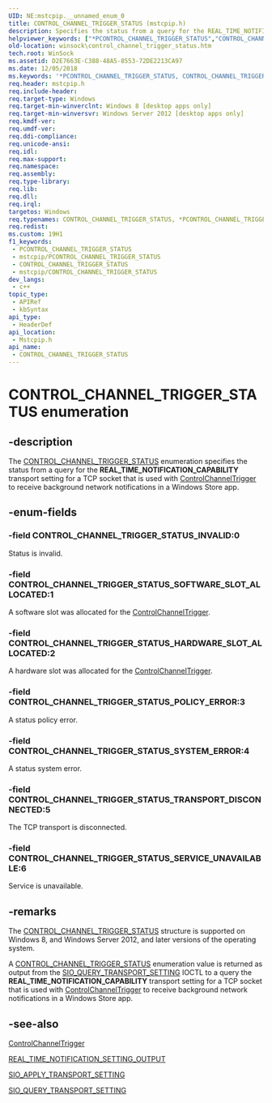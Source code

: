 ```yaml
---
UID: NE:mstcpip.__unnamed_enum_0
title: CONTROL_CHANNEL_TRIGGER_STATUS (mstcpip.h)
description: Specifies the status from a query for the REAL_TIME_NOTIFICATION_CAPABILITY transport setting for a TCP socket that is used with ControlChannelTrigger to receive background network notifications in a Windows Store app.
helpviewer_keywords: ["*PCONTROL_CHANNEL_TRIGGER_STATUS","CONTROL_CHANNEL_TRIGGER_STATUS","CONTROL_CHANNEL_TRIGGER_STATUS enumeration [Winsock]","CONTROL_CHANNEL_TRIGGER_STATUS_HARDWARE_SLOT_ALLOCATED","CONTROL_CHANNEL_TRIGGER_STATUS_INVALID","CONTROL_CHANNEL_TRIGGER_STATUS_POLICY_ERROR","CONTROL_CHANNEL_TRIGGER_STATUS_SERVICE_UNAVAILABLE","CONTROL_CHANNEL_TRIGGER_STATUS_SOFTWARE_SLOT_ALLOCATED","CONTROL_CHANNEL_TRIGGER_STATUS_SYSTEM_ERROR","CONTROL_CHANNEL_TRIGGER_STATUS_TRANSPORT_DISCONNECTED","mstcpip/CONTROL_CHANNEL_TRIGGER_STATUS","mstcpip/CONTROL_CHANNEL_TRIGGER_STATUS_HARDWARE_SLOT_ALLOCATED","mstcpip/CONTROL_CHANNEL_TRIGGER_STATUS_INVALID","mstcpip/CONTROL_CHANNEL_TRIGGER_STATUS_POLICY_ERROR","mstcpip/CONTROL_CHANNEL_TRIGGER_STATUS_SERVICE_UNAVAILABLE","mstcpip/CONTROL_CHANNEL_TRIGGER_STATUS_SOFTWARE_SLOT_ALLOCATED","mstcpip/CONTROL_CHANNEL_TRIGGER_STATUS_SYSTEM_ERROR","mstcpip/CONTROL_CHANNEL_TRIGGER_STATUS_TRANSPORT_DISCONNECTED","winsock.control_channel_trigger_status"]
old-location: winsock\control_channel_trigger_status.htm
tech.root: WinSock
ms.assetid: D2E7663E-C388-48A5-8553-72DE2213CA97
ms.date: 12/05/2018
ms.keywords: '*PCONTROL_CHANNEL_TRIGGER_STATUS, CONTROL_CHANNEL_TRIGGER_STATUS, CONTROL_CHANNEL_TRIGGER_STATUS enumeration [Winsock], CONTROL_CHANNEL_TRIGGER_STATUS_HARDWARE_SLOT_ALLOCATED, CONTROL_CHANNEL_TRIGGER_STATUS_INVALID, CONTROL_CHANNEL_TRIGGER_STATUS_POLICY_ERROR, CONTROL_CHANNEL_TRIGGER_STATUS_SERVICE_UNAVAILABLE, CONTROL_CHANNEL_TRIGGER_STATUS_SOFTWARE_SLOT_ALLOCATED, CONTROL_CHANNEL_TRIGGER_STATUS_SYSTEM_ERROR, CONTROL_CHANNEL_TRIGGER_STATUS_TRANSPORT_DISCONNECTED, mstcpip/CONTROL_CHANNEL_TRIGGER_STATUS, mstcpip/CONTROL_CHANNEL_TRIGGER_STATUS_HARDWARE_SLOT_ALLOCATED, mstcpip/CONTROL_CHANNEL_TRIGGER_STATUS_INVALID, mstcpip/CONTROL_CHANNEL_TRIGGER_STATUS_POLICY_ERROR, mstcpip/CONTROL_CHANNEL_TRIGGER_STATUS_SERVICE_UNAVAILABLE, mstcpip/CONTROL_CHANNEL_TRIGGER_STATUS_SOFTWARE_SLOT_ALLOCATED, mstcpip/CONTROL_CHANNEL_TRIGGER_STATUS_SYSTEM_ERROR, mstcpip/CONTROL_CHANNEL_TRIGGER_STATUS_TRANSPORT_DISCONNECTED, winsock.control_channel_trigger_status'
req.header: mstcpip.h
req.include-header: 
req.target-type: Windows
req.target-min-winverclnt: Windows 8 [desktop apps only]
req.target-min-winversvr: Windows Server 2012 [desktop apps only]
req.kmdf-ver: 
req.umdf-ver: 
req.ddi-compliance: 
req.unicode-ansi: 
req.idl: 
req.max-support: 
req.namespace: 
req.assembly: 
req.type-library: 
req.lib: 
req.dll: 
req.irql: 
targetos: Windows
req.typenames: CONTROL_CHANNEL_TRIGGER_STATUS, *PCONTROL_CHANNEL_TRIGGER_STATUS
req.redist: 
ms.custom: 19H1
f1_keywords:
 - PCONTROL_CHANNEL_TRIGGER_STATUS
 - mstcpip/PCONTROL_CHANNEL_TRIGGER_STATUS
 - CONTROL_CHANNEL_TRIGGER_STATUS
 - mstcpip/CONTROL_CHANNEL_TRIGGER_STATUS
dev_langs:
 - c++
topic_type:
 - APIRef
 - kbSyntax
api_type:
 - HeaderDef
api_location:
 - Mstcpip.h
api_name:
 - CONTROL_CHANNEL_TRIGGER_STATUS
---
```


# CONTROL_CHANNEL_TRIGGER_STATUS enumeration


## -description

The <a href="/windows/desktop/api/mswsock/ne-mswsock-rio_notification_completion_type">CONTROL_CHANNEL_TRIGGER_STATUS</a> enumeration specifies the status from a query for the <b>REAL_TIME_NOTIFICATION_CAPABILITY</b> transport setting for a TCP socket that is used with <a href="/uwp/api/windows.networking.sockets.controlchanneltrigger">ControlChannelTrigger</a> to receive background network notifications in a Windows Store app.

## -enum-fields

### -field CONTROL_CHANNEL_TRIGGER_STATUS_INVALID:0

Status is invalid.

### -field CONTROL_CHANNEL_TRIGGER_STATUS_SOFTWARE_SLOT_ALLOCATED:1

A software slot was allocated for the <a href="/uwp/api/windows.networking.sockets.controlchanneltrigger">ControlChannelTrigger</a>.

### -field CONTROL_CHANNEL_TRIGGER_STATUS_HARDWARE_SLOT_ALLOCATED:2

A hardware slot was allocated for the <a href="/uwp/api/windows.networking.sockets.controlchanneltrigger">ControlChannelTrigger</a>.

### -field CONTROL_CHANNEL_TRIGGER_STATUS_POLICY_ERROR:3

A status policy error.

### -field CONTROL_CHANNEL_TRIGGER_STATUS_SYSTEM_ERROR:4

A status system error.

### -field CONTROL_CHANNEL_TRIGGER_STATUS_TRANSPORT_DISCONNECTED:5

The TCP transport is disconnected.

### -field CONTROL_CHANNEL_TRIGGER_STATUS_SERVICE_UNAVAILABLE:6

Service is unavailable.

## -remarks

The <a href="/windows/desktop/api/mswsock/ne-mswsock-rio_notification_completion_type">CONTROL_CHANNEL_TRIGGER_STATUS</a>  structure is supported on Windows 8,   and Windows Server 2012, and later versions of the operating system.

A <a href="/windows/desktop/api/mswsock/ne-mswsock-rio_notification_completion_type">CONTROL_CHANNEL_TRIGGER_STATUS</a> enumeration value is returned as output from the <a href="/previous-versions/windows/desktop/legacy/jj553483(v=vs.85)">SIO_QUERY_TRANSPORT_SETTING</a> 
        IOCTL to a query the <b>REAL_TIME_NOTIFICATION_CAPABILITY</b> transport setting for a TCP socket that is used with <a href="/uwp/api/windows.networking.sockets.controlchanneltrigger">ControlChannelTrigger</a> to receive background network notifications in a Windows Store app.

## -see-also

<a href="/uwp/api/windows.networking.sockets.controlchanneltrigger">ControlChannelTrigger</a>



<a href="/windows/win32/api/mstcpip/ns-mstcpip-real_time_notification_setting_output">REAL_TIME_NOTIFICATION_SETTING_OUTPUT</a>



<a href="/previous-versions/windows/desktop/legacy/jj553481(v=vs.85)">SIO_APPLY_TRANSPORT_SETTING</a>



<a href="/previous-versions/windows/desktop/legacy/jj553483(v=vs.85)">SIO_QUERY_TRANSPORT_SETTING</a>
